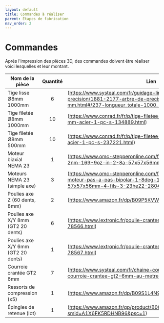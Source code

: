 ```yaml
---
layout: default
title: Commandes à réaliser
parent: Etapes de fabrication
nav_order: 2
---
```


# Commandes

Après l'impression des pièces 3D, des commandes doivent être réaliser voici lesquelles et leur montant.

| Nom de la pièce                      | Quantité | Lien                                                                 | Montant (€) |
|-------------------------------------|:--------:|----------------------------------------------------------------------|-------------|
| Tige lisse Ø8mm 1000mm      |    6     | (https://www.systeal.com/fr/guidage-lineaire-sur-arbre-de-precision/1881-2177-arbre-de-precision-diametre-8-mm.html#/237-longueur_totale-1000_mm) | 53.88       |
| Tige filetée Ø8mm 1000mm            |   10     | (https://www.conrad.fr/fr/p/tige-filetee-m8-toolcraft-134889-1000-mm-acier-1-pc-s-134889.html) | 39.90       |
| Tige filetée Ø8mm 500mm             |   10     | (https://www.conrad.fr/fr/p/tige-filetee-m8-reely-10593-500-mm-acier-1-pc-s-237221.html) | 19.90       |
| Moteur biaxial NEMA 23              |    1     | (https://www.omc-stepperonline.com/fr/biaxial-nema-23-bipolaire-1-2nm-169-9oz-in-2-8a-57x57x56mm-4-fils-23hs22-2804d) | 17.33       |
| Moteurs NEMA 23 (simple axe)        |    3     | (https://www.omc-stepperonline.com/fr/3pcs-e-serie-nema-23-moteur-pas-a-pas-bipolar-1-8deg-1-26-nm-178-04oz-in-2-8a-57x57x56mm-4-fils-3-23he22-2804s) | 30.33       |
| Poulies axe Z (60 dents, 8mm)       |    2     | (https://www.amazon.fr/dp/B09P5KVW5C) | 19.98       |
| Poulies axe X/Y 8mm (GT2 20 dents)  |    6     | (https://www.lextronic.fr/poulie-crantee-20-dents-8-mm-78566.html) | 38.50       |
| Poulies axe X/Y 6mm (GT2 20 dents)  |    1     | (https://www.lextronic.fr/poulie-crantee-20-dents-6-mm-78567.html) | 13.00       |
| Courroie crantée GT2 6mm            |    7     | (https://www.systeal.com/fr/chaine-courroie-et-accessoires/2216-courroie-crantee-gt2-6mm-au-metre.html) | 40.61       |
| Ressorts de compression (x5)        |    1     | (https://www.amazon.fr/dp/B09S1L4N9F) | 6.79        |
| Épingles de retenue (lot)           |    1     | (https://www.amazon.fr/gp/product/B00B7F6600/ref=ox_sc_act_title_1?smid=A1X6FK5RDHNB96&psc=1) | 4.99        |
